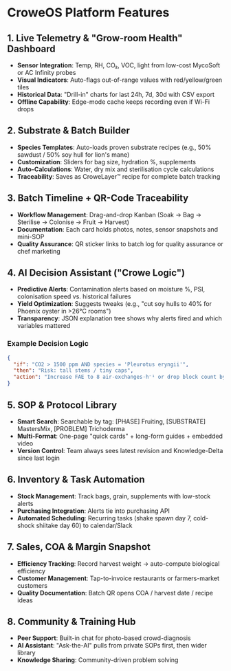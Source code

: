 # CroweOS Platform Features

## 1. Live Telemetry & "Grow-room Health" Dashboard
- **Sensor Integration**: Temp, RH, CO₂, VOC, light from low-cost MycoSoft or AC Infinity probes
- **Visual Indicators**: Auto-flags out-of-range values with red/yellow/green tiles
- **Historical Data**: "Drill-in" charts for last 24h, 7d, 30d with CSV export
- **Offline Capability**: Edge-mode cache keeps recording even if Wi-Fi drops

## 2. Substrate & Batch Builder
- **Species Templates**: Auto-loads proven substrate recipes (e.g., 50% sawdust / 50% soy hull for lion's mane)
- **Customization**: Sliders for bag size, hydration %, supplements
- **Auto-Calculations**: Water, dry mix and sterilisation cycle calculations
- **Traceability**: Saves as CroweLayer™ recipe for complete batch tracking

## 3. Batch Timeline + QR-Code Traceability
- **Workflow Management**: Drag-and-drop Kanban (Soak → Bag → Sterilise → Colonise → Fruit → Harvest)
- **Documentation**: Each card holds photos, notes, sensor snapshots and mini-SOP
- **Quality Assurance**: QR sticker links to batch log for quality assurance or chef marketing

## 4. AI Decision Assistant ("Crowe Logic")
- **Predictive Alerts**: Contamination alerts based on moisture %, PSI, colonisation speed vs. historical failures
- **Yield Optimization**: Suggests tweaks (e.g., "cut soy hulls to 40% for Phoenix oyster in >26°C rooms")
- **Transparency**: JSON explanation tree shows why alerts fired and which variables mattered

### Example Decision Logic
```json
{
  "if": "CO2 > 1500 ppm AND species = 'Pleurotus eryngii'",
  "then": "Risk: tall stems / tiny caps",
  "action": "Increase FAE to 8 air-exchanges·h⁻¹ or drop block count by 15%"
}
```

## 5. SOP & Protocol Library
- **Smart Search**: Searchable by tag: [PHASE] Fruiting, [SUBSTRATE] MastersMix, [PROBLEM] Trichoderma
- **Multi-Format**: One-page "quick cards" + long-form guides + embedded video
- **Version Control**: Team always sees latest revision and Knowledge-Delta since last login

## 6. Inventory & Task Automation
- **Stock Management**: Track bags, grain, supplements with low-stock alerts
- **Purchasing Integration**: Alerts tie into purchasing API
- **Automated Scheduling**: Recurring tasks (shake spawn day 7, cold-shock shiitake day 60) to calendar/Slack

## 7. Sales, COA & Margin Snapshot
- **Efficiency Tracking**: Record harvest weight → auto-compute biological efficiency
- **Customer Management**: Tap-to-invoice restaurants or farmers-market customers
- **Quality Documentation**: Batch QR opens COA / harvest date / recipe ideas

## 8. Community & Training Hub
- **Peer Support**: Built-in chat for photo-based crowd-diagnosis
- **AI Assistant**: "Ask-the-AI" pulls from private SOPs first, then wider library
- **Knowledge Sharing**: Community-driven problem solving
